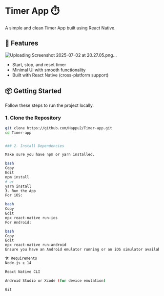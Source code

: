 # Timer App ⏱️

A simple and clean Timer App built using React Native.





## 🚀 Features
![Uploading Screenshot 2025-07-02 at 20.27.05.png…]()

- Start, stop, and reset timer
- Minimal UI with smooth functionality
- Built with React Native (cross-platform support)

## 📦 Getting Started

Follow these steps to run the project locally.

### 1. Clone the Repository

```bash
git clone https://github.com/Happu2/Timer-app.git
cd Timer-app


### 2. Install Dependencies

Make sure you have npm or yarn installed.

bash
Copy
Edit
npm install
# or
yarn install
3. Run the App
For iOS:

bash
Copy
Edit
npx react-native run-ios
For Android:

bash
Copy
Edit
npx react-native run-android
Ensure you have an Android emulator running or an iOS simulator available.

🛠 Requirements
Node.js ≥ 14

React Native CLI

Android Studio or Xcode (for device emulation)

Git






